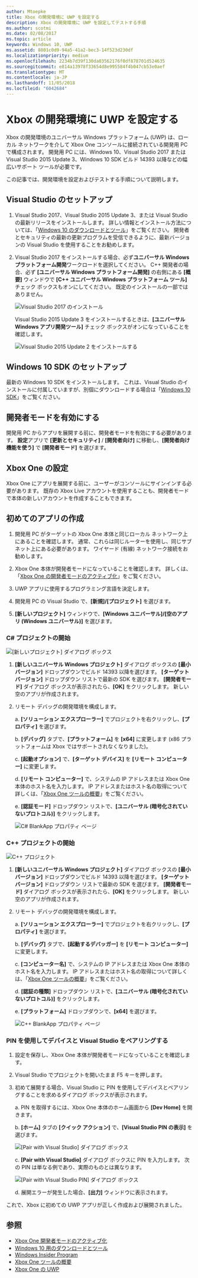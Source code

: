 ```yaml
---
author: Mtoepke
title: Xbox の開発環境に UWP を設定する
description: Xbox の開発環境に UWP を設定してテストする手順
ms.author: scotmi
ms.date: 02/08/2017
ms.topic: article
keywords: Windows 10, UWP
ms.assetid: 8801c0d9-94a5-41a2-bec3-14f523d230df
ms.localizationpriority: medium
ms.openlocfilehash: 2234b7d39f130da03562176f0df878701d524635
ms.sourcegitcommit: e814a13978f33654d8e995584f4b047cb53e0aef
ms.translationtype: MT
ms.contentlocale: ja-JP
ms.lasthandoff: 11/05/2018
ms.locfileid: "6042684"
---
```

# <a name="set-up-your-uwp-on-xbox-development-environment"></a>Xbox の開発環境に UWP を設定する

Xbox の開発環境のユニバーサル Windows プラットフォーム (UWP) は、ローカル ネットワークを介して Xbox One コンソールに接続されている開発用 PC で構成されます。
開発用 PC には、Windows 10、Visual Studio 2017 または Visual Studio 2015 Update 3、Windows 10 SDK ビルド 14393 以降などの幅広いサポート ツールが必要です。


この記事では、開発環境を設定およびテストする手順について説明します。

## <a name="visual-studio-setup"></a>Visual Studio のセットアップ

1. Visual Studio 2017、Visual Studio 2015 Update 3、または Visual Studio の最新リリースをインストールします。 詳しい情報とインストール方法については、「[Windows 10 のダウンロードとツール](https://dev.windows.com/downloads)」をご覧ください。 開発者とセキュリティの最新の更新プログラムを受信できるように、最新バージョンの Visual Studio を使用することをお勧めします。

2. Visual Studio 2017 をインストールする場合、必ず**ユニバーサル Windows プラットフォーム開発**ワークロードを選択してください。 C++ 開発者の場合、必ず **[ユニバーサル Windows プラットフォーム開発]** の右側にある **[概要]** ウィンドウで **[C++ ユニバーサル Windows プラットフォーム ツール]** チェック ボックスもオンにしてください。 既定のインストールの一部ではありません。

    ![Visual Studio 2017 のインストール](images/development-environment-setup-1.png)

    Visual Studio 2015 Update 3 をインストールするときは、**[ユニバーサル Windows アプリ開発ツール]** チェック ボックスがオンになっていることを確認します。

    ![Visual Studio 2015 Update 2 をインストールする](images/vs_install_tools.png)

## <a name="windows-10-sdk-setup"></a>Windows 10 SDK のセットアップ

最新の Windows 10 SDK をインストールします。 これは、Visual Studio のインストールに付属していますが、別個にダウンロードする場合は「[Windows 10 SDK](https://developer.microsoft.com/windows/downloads/windows-10-sdk)」をご覧ください。


## <a name="enabling-developer-mode"></a>開発者モードを有効にする

開発用 PC からアプリを展開する前に、開発者モードを有効にする必要があります。 **設定**アプリで **[更新とセキュリティ]** / **[開発者向け]** に移動し、**[開発者向け機能を使う]** で **[開発者モード]** を選びます。

## <a name="setting-up-your-xbox-one"></a>Xbox One の設定

Xbox One にアプリを展開する前に、ユーザーがコンソールにサインインする必要があります。 既存の Xbox Live アカウントを使用することも、開発者モードで本体の新しいアカウントを作成することもできます。 

## <a name="create-your-first-app"></a>初めてのアプリの作成

1. 開発用 PC がターゲットの Xbox One 本体と同じローカル ネットワーク上にあることを確認します。 通常、これらは同じルーターを使用し、同じサブネット上にある必要があります。 ワイヤード (有線) ネットワーク接続をお勧めします。

2. Xbox One 本体が開発者モードになっていることを確認します。  詳しくは、「[Xbox One の開発者モードのアクティブ化](devkit-activation.md)」をご覧ください。

3. UWP アプリに使用するプログラミング言語を決定します。

4. 開発用 PC の Visual Studio で、**[新規]/[プロジェクト]** を選びます。

5. **[新しいプロジェクト]** ウィンドウで、**[Windows ユニバーサル]/[空のアプリ (Windows ユニバーサル)]** を選びます。

### <a name="starting-a-c-project"></a>C# プロジェクトの開始

  ![[新しいプロジェクト] ダイアログ ボックス](images/development-environment-setup-2.png)

1. **[新しいユニバーサル Windows プロジェクト]** ダイアログ ボックスの **[最小バージョン]** ドロップダウンでビルド 14393 以降を選びます。 **[ターゲット バージョン]** ドロップダウン リストで最新の SDK を選びます。 **[開発者モード]** ダイアログ ボックスが表示されたら、**[OK]** をクリックします。 新しい空のアプリが作成されます。

2. リモート デバッグの開発環境を構成します。

    a. **[ソリューション エクスプローラー]** でプロジェクトを右クリックし、**[プロパティ]** を選びます。

    b. **[デバッグ]** タブで、**[プラットフォーム]** を **[x64]** に変更します  (x86 プラットフォームは Xbox ではサポートされなくなりました)。

    c. **[起動オプション]** で、**[ターゲット デバイス]** を **[リモート コンピューター]** に変更します。

    d. **[リモート コンピューター]** で、システムの IP アドレスまたは Xbox One 本体のホスト名を入力します。 IP アドレスまたはホスト名の取得について詳しくは、「[Xbox One ツールの概要](introduction-to-xbox-tools.md)」をご覧ください。

    e. **[認証モード]** ドロップダウン リストで、**[ユニバーサル (暗号化されていないプロトコル)]** をクリックします。

    ![C# BlankApp プロパティ ページ](images/vs_remote.jpg)

### <a name="starting-a-c-project"></a>C++ プロジェクトの開始

  ![C++ プロジェクト](images/development-environment-setup-3.png)

1. **[新しいユニバーサル Windows プロジェクト]** ダイアログ ボックスの **[最小バージョン]** ドロップダウンでビルド 14393 以降を選びます。 **[ターゲット バージョン]** ドロップダウン リストで最新の SDK を選びます。 **[開発者モード]** ダイアログ ボックスが表示されたら、**[OK]** をクリックします。 新しい空のアプリが作成されます。

2. リモート デバッグの開発環境を構成します。

   a. **[ソリューション エクスプローラー]** でプロジェクトを右クリックし、**[プロパティ]** を選びます。

   b. **[デバッグ]** タブで、**[起動するデバッガー]** を **[リモート コンピューター]** に変更します。

   c. **[コンピューター名]** で、システムの IP アドレスまたは Xbox One 本体のホスト名を入力します。 IP アドレスまたはホスト名の取得について詳しくは、「[Xbox One ツールの概要](introduction-to-xbox-tools.md)」をご覧ください。

   d. **[認証の種類]** ドロップダウン リストで、**[ユニバーサル (暗号化されていないプロトコル)]** をクリックします。

   e. **[プラットフォーム]** ドロップダウンで、**[x64]** を選びます。

    ![C++ BlankApp プロパティ ページ](images/development-environment-setup-4.png)

### <a name="pin-pair-your-device-with-visual-studio"></a>PIN を使用してデバイスと Visual Studio をペアリングする

1. 設定を保存し、Xbox One 本体が開発者モードになっていることを確認します。

2. Visual Studio でプロジェクトを開いたまま F5 キーを押します。

3. 初めて展開する場合、Visual Studio に PIN を使用してデバイスとペアリングすることを求めるダイアログ ボックスが表示されます。

    a. PIN を取得するには、Xbox One 本体のホーム画面から **[Dev Home]** を開きます。

    b. **[ホーム]** タブの **[クイック アクション]** で、**[Visual Studio PIN の表示]** を選びます。
  
    ![[Pair with Visual Studio] ダイアログ ボックス](images/development-environment-setup-5.png)

    c. **[Pair with Visual Studio]** ダイアログ ボックスに PIN を入力します。 次の PIN は単なる例であり、実際のものとは異なります。

    ![[Pair with Visual Studio PIN] ダイアログ ボックス](images/devhome_pin.png)

    d. 展開エラーが発生した場合、**[出力]** ウィンドウに表示されます。

これで、Xbox に初めての UWP アプリが正しく作成および展開されました。

## <a name="see-also"></a>参照
- [Xbox One 開発者モードのアクティブ化](devkit-activation.md)  
- [Windows 10 用のダウンロードとツール](https://dev.windows.com/downloads)  
- [Windows Insider Program](http://go.microsoft.com/fwlink/?LinkId=780552)  
- [Xbox One ツールの概要](introduction-to-xbox-tools.md) 
- [Xbox One の UWP](index.md)